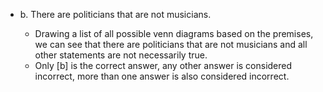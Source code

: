 - b. There are politicians that are not musicians.

    - Drawing a list of all possible venn diagrams based on the premises, we can see that there are politicians that are not musicians and all other statements are not necessarily true.
    - Only [b] is the correct answer, any other answer is considered incorrect, more than one answer is also considered incorrect.